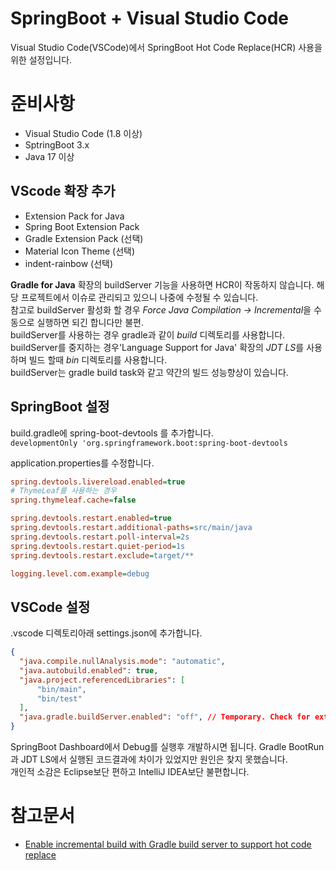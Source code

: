 SpringBoot + Visual Studio Code
================================
Visual Studio Code(VSCode)에서 SpringBoot Hot Code Replace(HCR) 사용을 위한 설정입니다.

# 준비사항
- Visual Studio Code (1.8 이상)
- SptringBoot 3.x
- Java 17 이상

## VScode 확장 추가
- Extension Pack for Java
- Spring Boot Extension Pack
- Gradle Extension Pack (선택)
- Material Icon Theme (선택)
- indent-rainbow (선택)

**Gradle for Java** 확장의 buildServer 기능을 사용하면 HCR이 작동하지 않습니다. 해당 프로젝트에서 이슈로 관리되고 있으니 나중에 수정될 수 있습니다.  
참고로 buildServer 활성화 할 경우 *Force Java Compilation -> Incremental*을 수동으로 실행하면 되긴 합니다만 불편.  
buildServer를 사용하는 경우 gradle과 같이 *build* 디렉토리를 사용합니다.
buildServer를 중지하는 경우'Language Support for Java' 확장의 *JDT LS*를 사용하며 빌드 할때 *bin* 디렉토리를 사용합니다.   
buildServer는 gradle build task와 같고 약간의 빌드 성능향상이 있습니다. 

## SpringBoot 설정
build.gradle에 spring-boot-devtools 를 추가합니다.  
```developmentOnly 'org.springframework.boot:spring-boot-devtools```

application.properties를 수정합니다.
```ini
spring.devtools.livereload.enabled=true
# ThymeLeaf를 사용하는 경우
spring.thymeleaf.cache=false 

spring.devtools.restart.enabled=true
spring.devtools.restart.additional-paths=src/main/java
spring.devtools.restart.poll-interval=2s
spring.devtools.restart.quiet-period=1s
spring.devtools.restart.exclude=target/**

logging.level.com.example=debug
```

## VSCode 설정
.vscode 디렉토리아래 settings.json에 추가합니다.
```json
{
  "java.compile.nullAnalysis.mode": "automatic",
  "java.autobuild.enabled": true,
  "java.project.referencedLibraries": [
      "bin/main", 
      "bin/test"
  ],
  "java.gradle.buildServer.enabled": "off", // Temporary. Check for extension updates
}
```

SpringBoot Dashboard에서 Debug를 실행후 개발하시면 됩니다. Gradle BootRun과 JDT LS에서 실행된 코드결과에 차이가 있었지만 원인은 찾지 못했습니다.  
개인적 소감은 Eclipse보단 편하고 IntelliJ IDEA보단 불편합니다.

# 참고문서
* [Enable incremental build with Gradle build server to support hot code replace](https://github.com/microsoft/vscode-gradle/issues/1449)